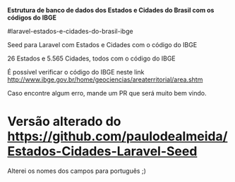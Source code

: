 **Estrutura de banco de dados dos Estados e Cidades do Brasil com os códigos do IBGE**

#laravel-estados-e-cidades-do-brasil-ibge

Seed para Laravel com Estados e Cidades com o código do IBGE

26 Estados e 5.565 Cidades, todos com o código do IBGE

É possível verificar o código do IBGE neste link http://www.ibge.gov.br/home/geociencias/areaterritorial/area.shtm

Caso encontre algum erro, mande um PR que será muito bem vindo.

# Versão alterado do https://github.com/paulodealmeida/Estados-Cidades-Laravel-Seed
Alterei os nomes dos campos para português ;)
